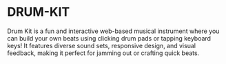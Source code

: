# DRUM-KIT
Drum Kit is a fun and interactive web-based musical instrument where you can build your own beats using clicking drum pads or tapping keyboard keys! It features diverse sound sets, responsive design, and visual feedback, making it perfect for jamming out or crafting quick beats. 
